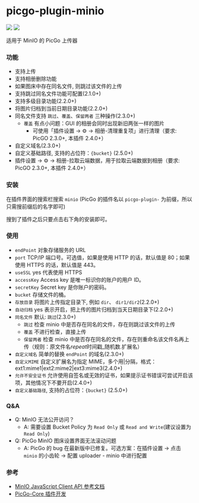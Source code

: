 # picgo-plugin-minio

![](https://img.shields.io/npm/l/picgo-plugin-minio)
![](https://img.shields.io/npm/dt/picgo-plugin-minio)

适用于 MinIO 的 PicGo 上传器

### 功能

- 支持上传
- 支持相册删除功能
- 如果图床中存在同名文件, 则跳过该文件的上传
- 支持跳过同名文件功能可配置(2.1.0+)
- 支持多级目录功能(2.2.0+)
- 将图片归档到当前日期目录功能(2.2.0+)
- 同名文件支持 `跳过`、`覆盖`、`保留两者` 三种操作(2.3.0+)
  - `覆盖` 有点小问题：GUI 的相册会同时出现新旧两张一样的图片
    - 可使用「插件设置 -> ⚙️ -> 相册-清理重复项」进行清理（要求: PicGO 2.3.0+, 本插件 2.4.0+）
- 自定义域名(2.3.0+)
- 自定义基础路径, 支持的占位符：`{bucket}` (2.5.0+)
- 插件设置 -> ⚙️ -> 相册-拉取云端数据，用于拉取云端数据到相册（要求: PicGO 2.3.0+, 本插件 2.4.0+）

### 安装

在插件界面的搜索栏搜索 `minio` (PicGo 的插件名以 `picgo-plugin-` 为前缀，所以只需搜前缀后的名字即可)

搜到了插件之后只要点击右下角的安装即可。

### 使用

- `endPoint` 对象存储服务的 URL
- `port` TCP/IP 端口号。可选值，如果是使用 HTTP 的话，默认值是 80；如果使用 HTTPS 的话，默认值是 443。
- `useSSL` yes 代表使用 HTTPS
- `accessKey` Access key 是唯一标识你的账户的用户 ID。
- `secretKey` Secret key 是你账户的密码。
- `bucket` 存储文件的桶。
- `存放目录` 将图片上传指定目录下, 例如 `dir`、 `dir1/dir2`(2.2.0+)
- `自动归档` yes 表示开启，把上传的图片归档到当天日期目录下(2.2.0+)
- `同名文件` 默认: `跳过`(2.3.0+)
  - `跳过` 检查 minio 中是否存在同名的文件，存在则跳过该文件的上传
  - `覆盖` 不进行检查，直接上传
  - `保留两者` 检查 minio 中是否存在同名的文件，存在则重命名该文件名再上传（规则：原文件名*repeat*时间戳\_随机数.扩展名）
- `自定义域名` 简单的替换 `endPoint` 的域名(2.3.0+)
- `自定义MIME` 自定义扩展名为指定 MIME，多个用|分隔，格式：ext1:mime1|ext2:mime2|ext3:mime3(2.4.0+)
- `允许不安全证书` 允许使用自签名或无效的证书，如果提示证书错误可尝试开启该项，其他情况下不要开启(2.4.0+)
- `自定义基础路径`, 支持的占位符：`{bucket}` (2.5.0+)

### Q&A

- Q: MinIO 无法公开访问？
  - A: 需要设置 Bucket Policy 为 `Read Only` 或 `Read and Write`(建议设置为 `Read Only`)
- Q: PicGo MinIO 图床设置界面无法滚动问题
  - A: PicGo 的 bug 在最新版中已修复。可选方案：在插件设置 -> 点击 `minio` 的小齿轮 -> 配置 uploader - minio 中进行配置

### 参考

- [MinIO JavaScript Client API 参考文档](https://docs.min.io/cn/javascript-client-api-reference.html)
- [PicGo-Core 插件开发](https://picgo.github.io/PicGo-Core-Doc/zh/dev-guide/cli.html#%E7%AE%80%E4%BB%8B)
